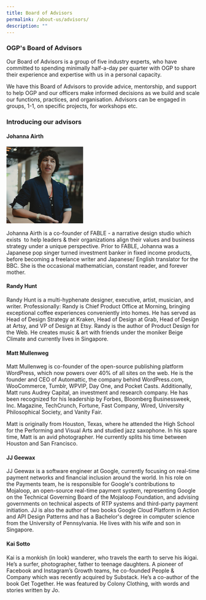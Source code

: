 ```yaml
---
title: Board of Advisors
permalink: /about-us/advisors/
description: ""
---
```

### OGP's Board of Advisors
Our Board of Advisors is a group of five industry experts, who have committed to spending minimally half-a-day per quarter with OGP to share their experience and expertise with us in a personal capacity.

We have this Board of Advisors to provide advice, mentorship, and support to help OGP and our officers make informed decisions as we build and scale our functions, practices, and organisation. Advisors can be engaged in groups, 1-1, on specific projects, for workshops etc.

### Introducing our advisors

#### Johanna Airth
![Johanna](/images/Johanna2.png)

Johanna Airth is a co-founder of FABLE - a narrative design studio which exists  to help leaders & their organizations align their values and business strategy under a unique perspective. Prior to FABLE, Johanna was a Japanese pop singer turned investment banker in fixed income products, before becoming a freelance writer and Japanese/ English translator for the BBC. She is the occasional mathematician, constant reader, and forever mother.

#### Randy Hunt

Randy Hunt is a multi-hyphenate designer, executive, artist, musician, and writer. Professionally: Randy is Chief Product Office at Morning, bringing exceptional coffee experiences conveniently into homes. He has served as Head of Design Strategy at Kraken, Head of Design at Grab, Head of Design at Artsy, and VP of Design at Etsy. Randy is the author of Product Design for the Web. He creates music & art with friends under the moniker Beige Climate and currently lives in Singapore.


#### Matt Mullenweg

Matt Mullenweg is co-founder of the open-source publishing platform WordPress, which now powers over 40% of all sites on the web. He is the founder and CEO of Automattic, the company behind WordPress.com, WooCommerce, Tumblr, WPVIP, Day One, and Pocket Casts. Additionally, Matt runs Audrey Capital, an investment and research company. He has been recognized for his leadership by Forbes, Bloomberg Businessweek, Inc. Magazine, TechCrunch, Fortune, Fast Company, Wired, University Philosophical Society, and Vanity Fair.

Matt is originally from Houston, Texas, where he attended the High School for the Performing and Visual Arts and studied jazz saxophone. In his spare time, Matt is an avid photographer. He currently splits his time between Houston and San Francisco.


#### JJ Geewax

JJ Geewax is a software engineer at Google, currently focusing on real-time payment networks and financial inclusion around the world. In his role on the Payments team, he is responsible for Google's contributions to Mojaloop, an open-source real-time payment system, representing Google on the Technical Governing Board of the Mojaloop Foundation, and advising governments on technical aspects of RTP systems and third-party payment initiation. JJ is also the author of two books Google Cloud Platform in Action and API Design Patterns and has a Bachelor's degree in computer science from the University of Pennsylvania. He lives with his wife and son in Singapore.


#### Kai Sotto

Kai is a monkish (in look) wanderer, who travels the earth to serve his ikigai. He’s a surfer, photographer, father to teenage daughters. A pioneer of Facebook and Instagram’s Growth teams, he co-founded People & Company which was recently acquired by Substack. He’s a co-author of the book Get Together. He was featured by Colony Clothing, with words and stories written by Jo.
